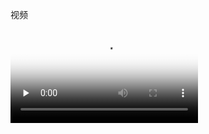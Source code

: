 视频

<video id="video" controls="" preload="none" poster="http://om2bks7xs.bkt.clouddn.com/2017-08-26-Markdown-Advance-Video.jpg">
      <source id="mp4" src="file/WeChatSight800.mp4" type="video/mp4">
      </video>

